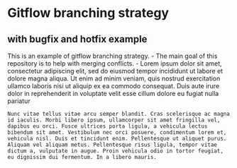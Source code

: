 # Gitflow branching strategy
## with bugfix and hotfix example

This is an example of gitflow branching strategy.
    - The main goal of this repository is to help with merging conflicts.
    - Lorem ipsum dolor sit amet, consectetur adipiscing elit, sed do eiusmod tempor incididunt ut labore et dolore magna aliqua. Ut enim ad minim veniam, quis nostrud exercitation ullamco laboris nisi ut aliquip ex ea commodo consequat. Duis aute irure dolor in reprehenderit in voluptate velit esse cillum dolore eu fugiat nulla pariatur

    Nunc vitae tellus vitae arcu semper blandit. Cras scelerisque ac magna id iaculis. Morbi libero ipsum, ullamcorper sit amet fringilla vel, dapibus eu orci. Fusce ultrices porta ligula, a vehicula lectus bibendum sit amet. Vestibulum nec orci posuere, condimentum lorem et, vehicula nisl. Duis et tincidunt enim. Pellentesque ut aliquet purus. Aliquam vel aliquam metus. Pellentesque risus ligula, tempor vitae dictum a, vulputate in augue. Proin vehicula odio in tortor feugiat, eu dignissim dui fermentum. In a libero mauris.

